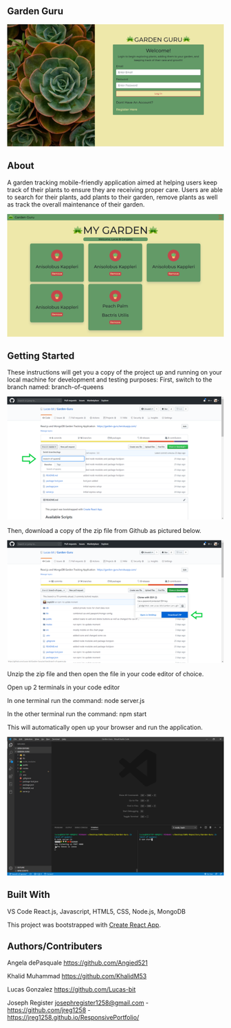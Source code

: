 ## Garden Guru

![](garden-guru-login-screenshot.png) 

## About 
A garden tracking mobile-friendly application aimed at helping users keep track of their plants to ensure they are receiving proper care. Users are able to search for their plants, add plants to their garden, remove plants as well as track the overall maintenance of their garden.  

![](myGarden-screenshot.png)

## Getting Started
These instructions will get you a copy of the project up and running on your local machine for development and testing purposes: 
First, switch to the branch named: branch-of-queens

![](branch-of-queens-switch.png)

Then, download a copy of the zip file from Github as pictured below.

![](branch-of-queens-zip-DL.png)

Unzip the zip file and then open the file in your code editor of choice.

Open up 2 terminals in your code editor

In one terminal run the command: node server.js 

In the other terminal run the command: npm start

This will automatically open up your browser and run the application.

![](garden-guru-vs-code.png)

## Built With 

VS Code
React.js, Javascript, HTML5, CSS, Node.js, MongoDB

This project was bootstrapped with [Create React App](https://github.com/facebook/create-react-app).


## Authors/Contributers

Angela dePasquale https://github.com/Angied521

Khalid Muhammad https://github.com/KhalidM53

Lucas Gonzalez https://github.com/Lucas-bit

Joseph Register josephregister1258@gmail.com - https://github.com/jreg1258 - https://jreg1258.github.io/ResponsivePortfolio/



